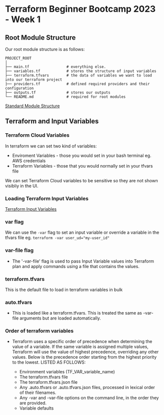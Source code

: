 # Terraform Beginner Bootcamp 2023 - Week 1

## Root Module Structure

Our root module structure is as follows:

```
PROJECT_ROOT
│
├── main.tf                 # everything else.
├── variables.tf            # stores the structure of input variables
├── terraform.tfvars        # the data of variables we want to load into our terraform project
├── providers.tf            # defined required providers and their configuration
├── outputs.tf              # stores our outputs
└── README.md               # required for root modules
```

[Standard Module Structure](https://developer.hashicorp.com/terraform/language/modules/develop/structure)

## Terraform and Input Variables

### Terraform Cloud Variables

In terraform we can set two kind of variables:
- Enviroment Variables - those you would set in your bash terminal eg. AWS credentials
- Terraform Variables - those that you would normally set in your tfvars file

We can set Terraform Cloud variables to be sensitive so they are not shown visibliy in the UI.

### Loading Terraform Input Variables

[Terraform Input Variables](https://developer.hashicorp.com/terraform/language/values/variables)

### var flag
We can use the `-var` flag to set an input variable or override a variable in the tfvars file eg. `terraform -var user_ud="my-user_id"`

### var-file flag

- The '-var-file' flag is used to pass Input Variable values into Terraform plan and apply commands using a file that contains the values.

### terraform.tfvars

This is the default file to load in terraform variables in bulk

### auto.tfvars

- This is loaded like a terraform.tfvars. This is treated the same as -var-file arguments but are loaded automatically.

### Order of terraform variables

- Terraform uses a specific order of precedence when determining the value of a variable. If the same variable is assigned multiple values, Terraform will use the value of highest precedence, overriding any other values. Below is the precedence order starting from the highest priority to the lowest. LISTED AS FOLLOWS:

    - Environment variables (TF_VAR_variable_name)
    - The terraform.tfvars file
    - The terraform.tfvars.json file
    - Any .auto.tfvars or .auto.tfvars.json files, processed in lexical order of their filenames.
    - Any -var and -var-file options on the command line, in the order they are provided.
    - Variable defaults
